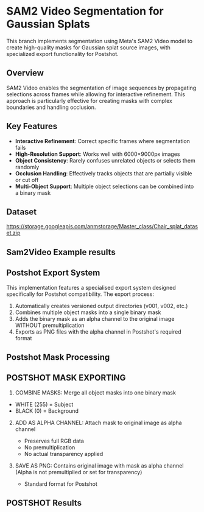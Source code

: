 # SAM2 Video Segmentation for Gaussian Splats

This branch implements segmentation using Meta's SAM2 Video model to create high-quality masks for Gaussian splat source images, with specialized export functionality for Postshot.

## Overview

SAM2 Video enables the segmentation of image sequences by propagating selections across frames while allowing for interactive refinement. This approach is particularly effective for creating masks with complex boundaries and handling occlusion.

## Key Features

- **Interactive Refinement**: Correct specific frames where segmentation fails
- **High-Resolution Support**: Works well with 6000×9000px images
- **Object Consistency**: Rarely confuses unrelated objects or selects them randomly
- **Occlusion Handling**: Effectively tracks objects that are partially visible or cut off
- **Multi-Object Support**: Multiple object selections can be combined into a binary mask
  
## Dataset
https://storage.googleapis.com/anmstorage/Master_class/Chair_splat_dataset.zip

## Sam2Video Example results 

## Postshot Export System

This implementation features a specialised export system designed specifically for Postshot compatibility. The export process:

1. Automatically creates versioned output directories (v001, v002, etc.)
2. Combines multiple object masks into a single binary mask
3. Adds the binary mask as an alpha channel to the original image WITHOUT premultiplication
4. Exports as PNG files with the alpha channel in Postshot's required format

## Postshot Mask Processing

## POSTSHOT MASK EXPORTING

 1. COMBINE MASKS: Merge all object masks into one binary mask
   - WHITE (255) = Subject
   - BLACK (0) = Background

 2. ADD AS ALPHA CHANNEL: Attach mask to original image as alpha channel
    - Preserves full RGB data
    - No premultiplication
    - No actual transparency applied

 3. SAVE AS PNG: Contains original image with mask as alpha channel
    (Alpha is not premultiplied or set for transparency)
    - Standard format for Postshot
   
  ## POSTSHOT Results 

  
